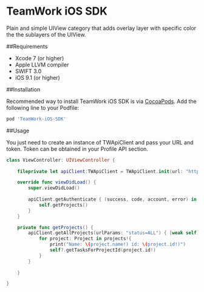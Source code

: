 TeamWork iOS SDK
===============

Plain and simple UIView category that adds overlay layer with specific color the the sublayers of the UIView.

##Requirements

* Xcode 7 (or higher)
* Apple LLVM compiler
* SWIFT 3.0
* iOS 9.1 (or higher)

##Installation

Recommended way to install TeamWork iOS SDK is via [CocoaPods](http://cocoapods.org/). Add the following line to your Podfile:

```ruby
pod 'TeamWork-iOS-SDK'
```

##Usage

You just need to create an instance of TWApiClient and pass your URL and token. Token can be obtained in your Profile API section.

```swift
class ViewController: UIViewController {
    
    fileprivate let apiClient:TWApiClient = TWApiClient.init(url: "https://itgroup1.teamwork.com", token: "tank860cut")

    override func viewDidLoad() {
        super.viewDidLoad()
        
        apiClient.getAuthenticate { (success, code, account, error) in
            self.getProjects()
        }
    }

    private func getProjects() {
        apiClient.getAllProjects(urlParams: "status=ALL") { [weak self] (success, code, projects, error) in
            for project: Project in projects!{
                print("Name: \(project.name!) id: \(project.id!)")
                self?.getTasksForProjectId(project.id!)
            }
        }
        
    }

}
```
